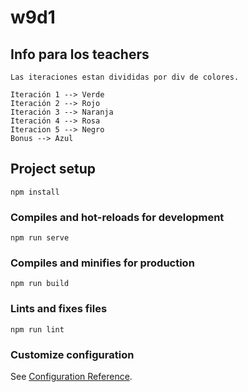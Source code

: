 # w9d1

## Info para los teachers
```
Las iteraciones estan divididas por div de colores.

Iteración 1 --> Verde
Iteración 2 --> Rojo
Iteración 3 --> Naranja
Iteración 4 --> Rosa
Iteracion 5 --> Negro
Bonus --> Azul

```

## Project setup
```
npm install
```

### Compiles and hot-reloads for development
```
npm run serve
```

### Compiles and minifies for production
```
npm run build
```

### Lints and fixes files
```
npm run lint
```

### Customize configuration
See [Configuration Reference](https://cli.vuejs.org/config/).

